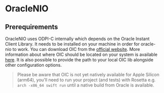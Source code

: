 # OracleNIO

## Prerequirements

OracleNIO uses ODPI-C internally which depends on the Oracle Instant Client Library. It needs to be installed on your machine in order for oracle-nio to work. You can download OIC from the [official website](https://www.oracle.com/database/technologies/instant-client.html). More information about where OIC should be located on your system is available [here](https://oracle.github.io/odpi/doc/installation.html#clientlibloading). It is also possible to provide the path to your local OIC lib alongside other configuration options.

> Please be aware that OIC is not yet natively available for Apple Silicon (arm64), you'll need to run your project (and tests) with Rosetta e.g. `arch -x86_64 swift run` until a native build from Oracle is available.
